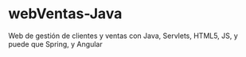 ﻿# webVentas-Java
Web de gestión de clientes y ventas con Java, Servlets, HTML5, JS, y puede que Spring, y Angular
